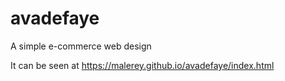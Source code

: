 # avadefaye
A simple e-commerce web design

It can be seen at https://malerey.github.io/avadefaye/index.html
